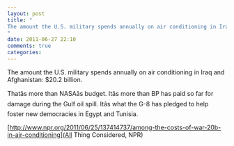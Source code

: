 ```yaml
---
layout: post
title: "
The amount the U.S. military spends annually on air conditioning in Iraq and Afghanistan: $20.2 billion.
"
date: 2011-06-27 22:10
comments: true
categories: 
---
```


The amount the U.S. military spends annually on air conditioning in Iraq and Afghanistan: $20.2 billion.


Thatâs more than NASAâs budget. Itâs more than BP has paid so far for damage during the Gulf oil spill. Itâs what the G-8 has pledged to help foster new democracies in Egypt and Tunisia.

[http://www.npr.org/2011/06/25/137414737/among-the-costs-of-war-20b-in-air-conditioning](All Thing Considered, NPR)

